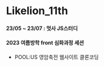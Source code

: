 # Likelion_11th

#### 23/05 ~ 23/07 : 멋사 JS스터디

#### 2023 여름방학 front 심화과정 세션

- POOL:US 영암축전 웹사이트 클론코딩
